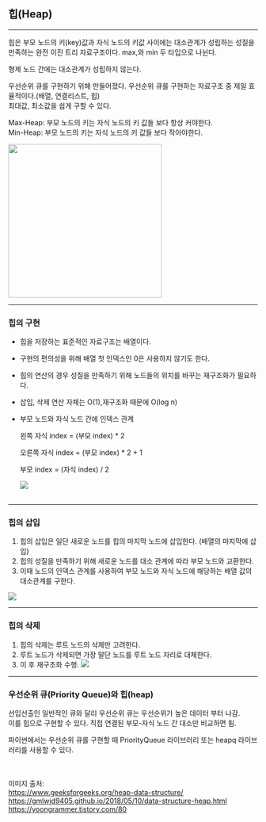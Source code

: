 ## 힙(Heap)

---

힙은 부모 노드의 키(key)값과 자식 노드의 키값 사이에는 대소관계가 성립하는 성질을 만족하는 완전 이진 트리 자료구조이다. max,와 min 두 타입으로 나뉜다.

형제 노드 간에는 대소관계가 성립하지 않는다.

우선순위 큐를 구현하기 위해 만들어졌다. 우선순위 큐를 구현하는 자료구조 중 제일 효율적이다.(배열, 연결리스트, 힙)  
최대값, 최소값을 쉽게 구할 수 있다.

Max-Heap: 부모 노드의 키는 자식 노드의 키 값들 보다 항상 커야한다.  
Min-Heap: 부모 노드의 키는 자식 노드의 키 값들 보다 작아야한다.

<img src="https://www.geeksforgeeks.org/wp-content/uploads/MinHeapAndMaxHeap.png" height="310px">

---

### 힙의 구현

- 힙을 저장하는 표준적인 자료구조는 배열이다.
- 구현의 편의성을 위해 배열 첫 인덱스인 0은 사용하지 않기도 한다.
- 힙의 연산의 경우 성질을 만족하기 위해 노드들의 위치를 바꾸는 재구조화가 필요하다.
- 삽입, 삭제 연산 자체는 O(1),재구조화 때문에 O(log n)
- 부모 노드와 자식 노드 간에 인덱스 관계

  왼쪽 자식 index = (부모 index) \* 2

  오른쪽 자식 index = (부모 index) \* 2 + 1

  부모 index = (자식 index) / 2

  <img src="https://img1.daumcdn.net/thumb/R1280x0/?scode=mtistory2&fname=https%3A%2F%2Fblog.kakaocdn.net%2Fdn%2FbRK3pg%2Fbtq67NfRt99%2FIkS2zcUeZp34sTDnSMHK41%2Fimg.png">  
  <br/><br/>

---

### 힙의 삽입

1. 힙의 삽입은 일단 새로운 노드를 힙의 마지막 노드에 삽입한다. (배열의 마지막에 삽입)
2. 힙의 성질을 만족하기 위해 새로운 노드를 대소 관계에 따라 부모 노드와 교환한다.
3. 이때 노드의 인덱스 관계를 사용하여 부모 노드와 자식 노드에 해당하는 배열 값의 대소관계를 구한다.

<img src="https://img1.daumcdn.net/thumb/R1280x0/?scode=mtistory2&fname=https%3A%2F%2Fblog.kakaocdn.net%2Fdn%2Fv9AbB%2Fbtq64Mbqear%2Fiy0RO2oDPQLczVq2lKEyZk%2Fimg.png">

---

### 힙의 삭제

1. 힙의 삭제는 루트 노드의 삭제만 고려한다.
2. 루트 노드가 삭제되면 가장 말단 노드를 루트 노드 자리로 대체한다.
3. 이 후 재구조화 수행.
   <img src="https://img1.daumcdn.net/thumb/R1280x0/?scode=mtistory2&fname=https%3A%2F%2Fblog.kakaocdn.net%2Fdn%2FemrNmu%2Fbtq65r537uq%2FvyeDeN4VoL6uBuHkUOeZ1K%2Fimg.png">

---

### 우선순위 큐(Priority Queue)와 힙(heap)

선입선출인 일반적인 큐와 달리 우선순위 큐는 우선순위가 높은 데이터 부터 나감.  
이를 힙으로 구현할 수 있다. 직접 연결된 부모-자식 노드 간 대소만 비교하면 됨.

파이썬에서는 우선순위 큐를 구현할 때 PriorityQueue 라이브러리 또는 heapq 라이브러리를 사용할 수 있다.

<br/><br/>
이미지 출처:  
https://www.geeksforgeeks.org/heap-data-structure/  
https://gmlwjd9405.github.io/2018/05/10/data-structure-heap.html  
https://yoongrammer.tistory.com/80
